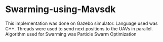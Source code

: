 # Swarming-using-Mavsdk

This implementation was done on Gazebo simulator. Language used was C++. Threads were used to send next positions to the UAVs in parallel. Algorithm used for Swarming was Particle Swarm Optimization
